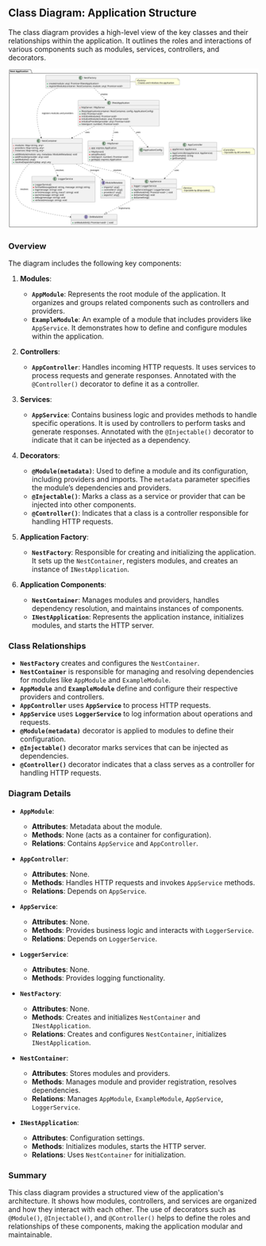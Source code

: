 ## Class Diagram: Application Structure

The class diagram provides a high-level view of the key classes and their relationships within the application. It outlines the roles and interactions of various components such as modules, services, controllers, and decorators.

![Class Diagram](../../assets/class-diagram.svg)

### Overview

The diagram includes the following key components:

1. **Modules**:

   - **`AppModule`**: Represents the root module of the application. It organizes and groups related components such as controllers and providers.
   - **`ExampleModule`**: An example of a module that includes providers like `AppService`. It demonstrates how to define and configure modules within the application.

2. **Controllers**:

   - **`AppController`**: Handles incoming HTTP requests. It uses services to process requests and generate responses. Annotated with the `@Controller()` decorator to define it as a controller.

3. **Services**:

   - **`AppService`**: Contains business logic and provides methods to handle specific operations. It is used by controllers to perform tasks and generate responses. Annotated with the `@Injectable()` decorator to indicate that it can be injected as a dependency.

4. **Decorators**:

   - **`@Module(metadata)`**: Used to define a module and its configuration, including providers and imports. The `metadata` parameter specifies the module’s dependencies and providers.
   - **`@Injectable()`**: Marks a class as a service or provider that can be injected into other components.
   - **`@Controller()`**: Indicates that a class is a controller responsible for handling HTTP requests.

5. **Application Factory**:

   - **`NestFactory`**: Responsible for creating and initializing the application. It sets up the `NestContainer`, registers modules, and creates an instance of `INestApplication`.

6. **Application Components**:
   - **`NestContainer`**: Manages modules and providers, handles dependency resolution, and maintains instances of components.
   - **`INestApplication`**: Represents the application instance, initializes modules, and starts the HTTP server.

### Class Relationships

- **`NestFactory`** creates and configures the `NestContainer`.
- **`NestContainer`** is responsible for managing and resolving dependencies for modules like `AppModule` and `ExampleModule`.
- **`AppModule`** and **`ExampleModule`** define and configure their respective providers and controllers.
- **`AppController`** uses **`AppService`** to process HTTP requests.
- **`AppService`** uses **`LoggerService`** to log information about operations and requests.
- **`@Module(metadata)`** decorator is applied to modules to define their configuration.
- **`@Injectable()`** decorator marks services that can be injected as dependencies.
- **`@Controller()`** decorator indicates that a class serves as a controller for handling HTTP requests.

### Diagram Details

- **`AppModule`**:

  - **Attributes**: Metadata about the module.
  - **Methods**: None (acts as a container for configuration).
  - **Relations**: Contains `AppService` and `AppController`.

- **`AppController`**:

  - **Attributes**: None.
  - **Methods**: Handles HTTP requests and invokes `AppService` methods.
  - **Relations**: Depends on `AppService`.

- **`AppService`**:

  - **Attributes**: None.
  - **Methods**: Provides business logic and interacts with `LoggerService`.
  - **Relations**: Depends on `LoggerService`.

- **`LoggerService`**:

  - **Attributes**: None.
  - **Methods**: Provides logging functionality.

- **`NestFactory`**:

  - **Attributes**: None.
  - **Methods**: Creates and initializes `NestContainer` and `INestApplication`.
  - **Relations**: Creates and configures `NestContainer`, initializes `INestApplication`.

- **`NestContainer`**:

  - **Attributes**: Stores modules and providers.
  - **Methods**: Manages module and provider registration, resolves dependencies.
  - **Relations**: Manages `AppModule`, `ExampleModule`, `AppService`, `LoggerService`.

- **`INestApplication`**:
  - **Attributes**: Configuration settings.
  - **Methods**: Initializes modules, starts the HTTP server.
  - **Relations**: Uses `NestContainer` for initialization.

### Summary

This class diagram provides a structured view of the application's architecture. It shows how modules, controllers, and services are organized and how they interact with each other. The use of decorators such as `@Module()`, `@Injectable()`, and `@Controller()` helps to define the roles and relationships of these components, making the application modular and maintainable.
